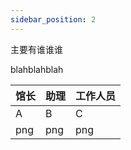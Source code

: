 ```yaml
---
sidebar_position: 2
---
```


主要有谁谁谁

blahblahblah

|馆长|助理|工作人员|
| -- | -- | -- |
|A|B|C|
|png|png|png|
